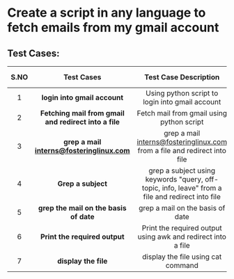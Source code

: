 # Create a script in any language to fetch emails from my gmail account
## Test Cases:
|S.NO|Test Cases|Test Case Description|Expected Result|Test Status|Output|
|:----:|:-----:|:-----:|:-----:|:-----:|:----:|
|1 |**login into gmail account** |Using python script  to login into gmail account |should be login into gmail | Pass|
|2 |**Fetching mail from gmail and redirect into a file** |Fetch mail from gmail using python script |mail should be fetch and redirect into file | Pass| 
|3 |**grep a mail interns@fosteringlinux.com** |grep a mail interns@fosteringlinux.com from a file and redirect into file |should be grep interns@fosteringlinux.com |Pass |
|4 |**Grep a subject** |grep a subject using keywords "query, off-topic, info, leave" from a file and redirect into file |should be grep subject using given keywords |Pass |
|5 |**grep the mail on the basis of date** |grep a mail on the basis of date |should be grep the mail on the basis of date | Pass|
|6 |**Print the required output** |Print the required output using awk and redirect into a file |require output should be print |Pass |
|7 |**display the file** |display the file using cat command |File should be display |Pass  |

